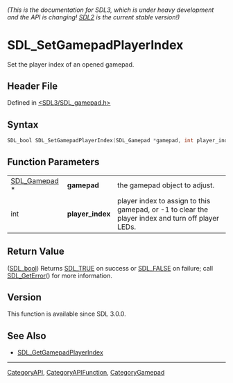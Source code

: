 ###### (This is the documentation for SDL3, which is under heavy development and the API is changing! [SDL2](https://wiki.libsdl.org/SDL2/) is the current stable version!)
# SDL_SetGamepadPlayerIndex

Set the player index of an opened gamepad.

## Header File

Defined in [<SDL3/SDL_gamepad.h>](https://github.com/libsdl-org/SDL/blob/main/include/SDL3/SDL_gamepad.h)

## Syntax

```c
SDL_bool SDL_SetGamepadPlayerIndex(SDL_Gamepad *gamepad, int player_index);
```

## Function Parameters

|                              |                  |                                                                                                   |
| ---------------------------- | ---------------- | ------------------------------------------------------------------------------------------------- |
| [SDL_Gamepad](SDL_Gamepad) * | **gamepad**      | the gamepad object to adjust.                                                                     |
| int                          | **player_index** | player index to assign to this gamepad, or -1 to clear the player index and turn off player LEDs. |

## Return Value

([SDL_bool](SDL_bool)) Returns [SDL_TRUE](SDL_TRUE) on success or
[SDL_FALSE](SDL_FALSE) on failure; call [SDL_GetError](SDL_GetError)() for
more information.

## Version

This function is available since SDL 3.0.0.

## See Also

- [SDL_GetGamepadPlayerIndex](SDL_GetGamepadPlayerIndex)

----
[CategoryAPI](CategoryAPI), [CategoryAPIFunction](CategoryAPIFunction), [CategoryGamepad](CategoryGamepad)

